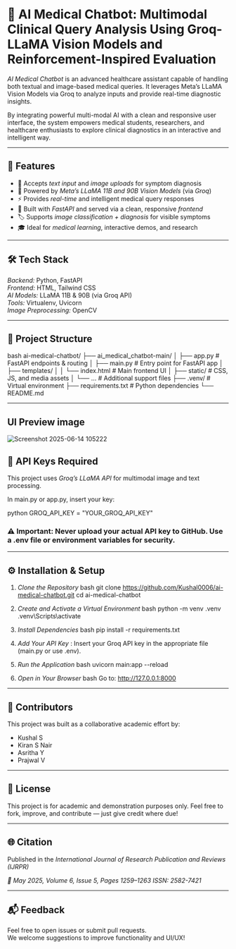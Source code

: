 # 🧠 AI Medical Chatbot: Multimodal Clinical Query Analysis Using Groq-LLaMA Vision Models and Reinforcement-Inspired Evaluation

*AI Medical Chatbot* is an advanced healthcare assistant capable of handling both textual and image-based medical queries. It leverages Meta’s LLaMA Vision Models via Groq to analyze inputs and provide real-time diagnostic insights.

By integrating powerful multi-modal AI with a clean and responsive user interface, the system empowers medical students, researchers, and healthcare enthusiasts to explore clinical diagnostics in an interactive and intelligent way.

---

## 🚀 Features

- 📝 Accepts *text input* and *image uploads* for symptom diagnosis  
- 🧠 Powered by *Meta’s LLaMA 11B and 90B Vision Models* (via *Groq*)  
- ⚡ Provides *real-time* and intelligent medical query responses  
- 🚀 Built with *FastAPI* and served via a clean, responsive *frontend*  
- 🏷 Supports *image classification + diagnosis* for visible symptoms  
- 🎓 Ideal for *medical learning*, interactive demos, and research  

---

## 🛠 Tech Stack

*Backend:* Python, FastAPI  
*Frontend:* HTML, Tailwind CSS  
*AI Models:* LLaMA 11B & 90B (via Groq API)  
*Tools:* Virtualenv, Uvicorn  
*Image Preprocessing:* OpenCV  

---

## 📁 Project Structure

bash 
ai-medical-chatbot/
├── ai_medical_chatbot-main/
│ ├── app.py                 # FastAPI endpoints & routing
│ ├── main.py                # Entry point for FastAPI app
│ ├── templates/
│ │ └── index.html           # Main frontend UI
│ ├── static/                # CSS, JS, and media assets
│ └── ...                    # Additional support files
├── .venv/                   # Virtual environment
├── requirements.txt         # Python dependencies
└── README.md


---

## UI Preview image
![Screenshot 2025-06-14 105222](https://github.com/user-attachments/assets/f02bb414-e075-4a31-8184-a95164f9441f)

## 🔐 API Keys Required

This project uses *Groq’s LLaMA API* for multimodal image and text processing.

In main.py or app.py, insert your key:

python
GROQ_API_KEY = "YOUR_GROQ_API_KEY"



### ⚠ Important: Never upload your actual API key to GitHub. Use a .env file or environment variables for security.

---

## ⚙ Installation & Setup

1. *Clone the Repository*
    bash
    git clone https://github.com/Kushal0006/ai-medical-chatbot.git
    cd ai-medical-chatbot
    
    
2. *Create and Activate a Virtual Environment*
   bash
   python -m venv .venv
   .venv\Scripts\activate
   

3. *Install Dependencies*
   bash
   pip install -r requirements.txt
   
   
5. *Add Your API Key* : Insert your Groq API key in the appropriate file (main.py or use .env).
   
   
7. *Run the Application*
   bash
   uvicorn main:app --reload
   
   
9. *Open in Your Browser*
   bash
   Go to: http://127.0.0.1:8000
   
   
---

## 🙌 Contributors
This project was built as a collaborative academic effort by:

- Kushal S
- Kiran S Nair
- Asritha Y
- Prajwal V

---

## 📄 License
This project is for academic and demonstration purposes only.
Feel free to fork, improve, and contribute — just give credit where due!

---

## 🌐 Citation
Published in the *International Journal of Research Publication and Reviews (IJRPR)*

*📅 May 2025, Volume 6, Issue 5, Pages 1259–1263*
*ISSN: 2582-7421*

---

## 📬 Feedback

Feel free to open issues or submit pull requests.  
We welcome suggestions to improve functionality and UI/UX!
